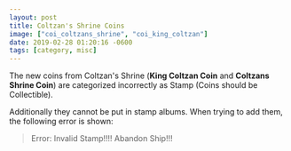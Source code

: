 ```yaml
---
layout: post
title: Coltzan's Shrine Coins
image: ["coi_coltzans_shrine", "coi_king_coltzan"]
date: 2019-02-28 01:20:16 -0600
tags: [category, misc]
---
```


The new coins from Coltzan's Shrine (**King Coltzan Coin** and **Coltzans Shrine Coin**) are categorized incorrectly as Stamp (Coins should be Collectible). 

Additionally they cannot be put in stamp albums. When trying to add them, the following error is shown:

> Error: Invalid Stamp!!!! Abandon Ship!!!
